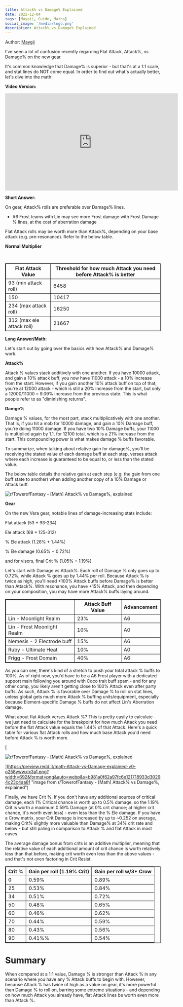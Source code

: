```yaml
---
title: Attack% vs Damage% Explained
date: 2022-12-04
tags: [Maygii, Guide, Maths]
social_image: '/media/logo.png'
description: Attack%_vs_Damage% Explained
---
```

Author: [Maygii](https://maygi.carrd.co/)



I've seen a lot of confusion recently regarding Flat Attack, Attack%, vs Damage% on the new gear.

It's common knowledge that Damage% is superior - but that's at a 1:1 scale, and stat lines do NOT come equal. In order to find out what's actually better, let's dive into the math:

**Video Version:**

<iframe width="560" height="315" src="https://www.youtube.com/embed/OxUgHf-qB44" title="YouTube video player" frameborder="0" allow="accelerometer; autoplay; clipboard-write; encrypted-media; gyroscope; picture-in-picture; web-share" allowfullscreen></iframe>


**Short Answer:**

On gear, Attack% rolls are preferable over Damage% lines.

- A6 Frost teams with Lin may see more Frost damage with Frost Damage % lines, at the cost of aberration damage

Flat Attack rolls may be worth more than Attack%, depending on your base attack (e.g. pre-resonance). Refer to the below table.

**Normal Multiplier**

</br>

<style>
table {
    border-collapse: collapse;
}
table, th, td {
   border: 1.5px solid black;
}
blockquote {
    border-left: solid blue;
    padding-left: 10px;
}
</style>

| Flat Attack Value | Threshold for how much Attack you need before Attack% is better |
| --- | --- |
| 93 (min attack roll) | 6458 |
| 150 | 10417 |
| 234 (max attack roll) | 16250 |
| 312 (max ele attack roll) | 21667 |

**Long Answer/Math:**

Let's start out by going over the basics with how Attack% and Damage% work.

**Attack%**

Attack % values stack additively with one another. If you have 10000 attack, and gain a 10% attack buff, you now have 11000 attack - a 10% increase from the start. However, if you gain another 10% attack buff on top of that, you're at 12000 attack - which is still a 20% increase from the start, but only a 12000/11000 = 9.09% increase from the previous state. This is what people refer to as "diminishing returns".

**Damge%**

Damage % values, for the most part, stack multiplicatively with one another. That is, if you hit a mob for 10000 damage, and gain a 10% Damage buff, you're doing 11000 damage. If you have two 10% Damage buffs, your 11000 is multiplied again by 1.1, for 12100 total, which is a 21% increase from the start. This compounding power is what makes damage % buffs favorable.

To summarize, when talking about relative gain for damage%, you'll be receiving the stated value of each damage buff at each step, verses attack where each increase is guaranteed to be equal to, or less than the stated value.

The below table details the relative gain at each step (e.g. the gain from one buff state to another) when adding another copy of a 10% Damage or Attack buff.


![r/TowerofFantasy - [Math] Attack% vs Damage%, explained](https://preview.redd.it/math-Attack-vs-Damage-explained-v0-ur24z148jx3a1.png?width=691&format=png&auto=webp&s=f5a5b85f54314ac316d5c4a6ceaa23b78c672c73)



**Gear**

On the new Vera gear, notable lines of damage-increasing stats include:

Flat attack (53 + 93-234)

Ele attack (69 + 125-312)

% Ele attack (1.26% + 1.44%)

% Ele damage (0.65% + 0.72%)

and for visors, final Crit % (1.05% + 1.19%)

Let's start with Damage vs Attack%. Each roll of Damage % only goes up to 0.72%, while Attack % goes up by 1.44% per roll. Because Attack % is twice as high, you'll need +100% Attack buffs before Damage% is better than Attack%. With resonance, you have +15% Attack, and then depending on your composition, you may have more Attack% buffs laying around.

|  | Attack Buff Value | Advancement |
| --- | --- | --- |
| Lin - Moonlight Realm | 23% | A6 |
| Lin - Frost Moonlight Realm | 10% | A0 |
| Nemesis - 2 Electrode buff | 15% | A6 |
| Ruby - Ultimate Heat | 10% | A0 |
| Frigg - Frost Domain | 40% | A6 |

As you can see, there's kind of a stretch to push your total attack % buffs to 100%. As of right now, you'd have to be a A6 Frost player with a dedicated support main following you around with Coco trait buff spam - and for any other comp, you likely aren't getting close to 100% Attack even after party buffs. As such, Attack % is favorable over Damage % to roll on stat lines, unless global gets much more Attack % buffing units/equipment, especially because Element-specific Damage % buffs do not affect Lin's Aberration damage.

What about flat Attack verses Attack %? This is pretty easily to calculate - we just need to calculate for the breakpoint for how much Attack you need before the flat Attack value equals the 1.44% of that Attack. Here's a quick table for various flat Attack rolls and how much base Attack you'd need before Attack % is worth more.

[

![r/TowerofFantasy - [Math] Attack% vs Damage%, explained](https://preview.redd.it/math-Attack-vs-Damage-explained-v0-o258ywwxix3a1.png?width=692&format=png&auto=webp&s=b981a0f62a97fc6e121718933d30294c23c4aa8f)

](https://preview.redd.it/math-Attack-vs-Damage-explained-v0-o258ywwxix3a1.png?width=692&format=png&auto=webp&s=b981a0f62a97fc6e121718933d30294c23c4aa8f "Image from r/TowerofFantasy - [Math] Attack% vs Damage%, explained")

Finally, we have Crit %. If you don't have any additional sources of critical damage, each 1% Critical chance is worth up to 0.5% damage, so the 1.19% Crit is worth a maximum 0.59% Damage (at 0% crit chance; at higher crit chance, it's worth even less) - even less than the % Ele damage. If you have a Crow matrix, your Crit Damage is increased by up to ~0.252 on average, making Crit% slightly more valuable than Damage% at 34% crit rate and below - but still paling in comparison to Attack % and flat Attack in most cases.

The average damage bonus from crits is an additive multiplier, meaning that the relative value of each additional amount of crit chance is worth relatively less than that before, making crit worth even less than the above values - and that's not even factoring in Crit Resist.

| Crit % | Gain per roll (1.19% Crit) | Gain per roll w/3* Crow |
| --- | --- | --- |
| 0 | 0.59% | 0.89% |
| 25 | 0.53% | 0.84% |
| 34 | 0.51% | 0.72% |
| 50 | 0.48% | 0.65% |
| 60 | 0.46% | 0.62% |
| 70 | 0.44% | 0.59% |
| 80 | 0.43% | 0.56% |
| 90 | 0.41%% | 0.54% |

Summary
=======

When compared at a 1:1 value, Damage % is stronger than Attack % in any scenario where you have any % Attack buffs to begin with. However, because Attack % has twice of high as a value on gear, it's more powerful than Damage % to roll on, barring some extreme situations - and depending on how much Attack you already have, flat Attack lines be worth even more than Attack %.